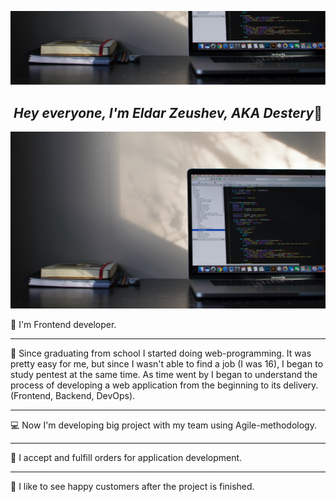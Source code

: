 [![Header](https://github.com/destery/destery/blob/main/images/desterybg.png)](https://github.com/destery)


##                                    <center><i>Hey everyone, I'm Eldar Zeushev, AKA Destery</i>:raised_hands:</center>


[![Header](https://github.com/destery/destery/blob/main/images/desterybg2.jpg)](https://github.com/destery)


:raising_hand: I'm Frontend developer.
___ 
:book: Since graduating from school I started doing web-programming. It was pretty easy for me, but since I wasn't able to find a job (I was 16), I began to study pentest at the same time. As time went by I began to understand the process of developing a web application from the beginning to its delivery. (Frontend, Backend, DevOps).
___
:computer: Now I'm developing big project with my team using Agile-methodology.
___
:pencil: I accept and fulfill orders for application development.
___
:two_men_holding_hands: I like to see happy customers after the project is finished.
